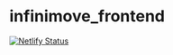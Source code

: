 # infinimove_frontend
[![Netlify Status](https://api.netlify.com/api/v1/badges/4a4d326c-883e-47bf-8d82-0c942cea924f/deploy-status)](https://app.netlify.com/sites/infinimove/deploys)

